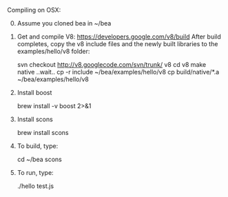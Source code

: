 Compiling on OSX:

0. Assume you cloned bea in ~/bea

1. Get and compile V8: https://developers.google.com/v8/build
After build completes, copy the v8 include files and the newly built libraries to the examples/hello/v8 folder:

	svn checkout http://v8.googlecode.com/svn/trunk/ v8
	cd v8
	make native
	..wait..
	cp -r include ~/bea/examples/hello/v8
	cp build/native/*.a ~/bea/examples/hello/v8

2. Install boost

	brew install -v boost 2>&1

3. Install scons

	brew install scons

4. To build, type:

	cd ~/bea
	scons

5. To run, type:
	
	./hello test.js

	
